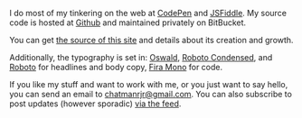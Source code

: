 I do most of my tinkering on the web at [CodePen][codepen] and [JSFiddle][jsfiddle]. My source code is hosted at [Github][source] and maintained privately on BitBucket.

You can get [the source of this site][site-repo] and details about its creation and growth.

Additionally, the typography is set in: [Oswald][font-hero], [Roboto Condensed][font-headings], and [Roboto][font-body] for headlines and body copy, [Fira Mono][font-code] for code.

If you like my stuff and want to work with me, or you just want to say hello, you can send an email to [chatmanrjr@gmail.com][my-mail]. You can also subscribe to post updates (however sporadic) [via the feed][feed].

[codepen]: http://codepen.io/chatrjr "My Pens"
[jsfiddle]: http://jsfiddle.net/user/chatrjr/fiddles/ "My Public Fiddles"
[source]: http://github.com/chatrjr "GitHub"

[site-repo]: https://github.com/chatrjr/chatrjr.github.io/ "chatrjr.name source"

[font-hero]: https://www.google.com/fonts/specimen/Oswald "Hero set in Oswald"
[font-headings]: https://www.google.com/fonts/specimen/Roboto+Condensed "Headings set in Roboto Condensed"
[font-body]: https://www.google.com/fonts/specimen/Roboto "Body set in Roboto"
[font-code]: https://www.google.com/fonts/specimen/Fira+Mono "Code set in Fira Mono"

[my-mail]: mailto:chatmanrjr@gmail.com "My Mail"
[feed]: http://feeds.feedburner.com/chatrjr "Feedburner"